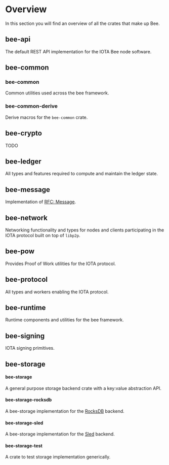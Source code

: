 # Overview

In this section you will find an overview of all the crates that make up Bee.  


## bee-api

The default REST API implementation for the IOTA Bee node software.

## bee-common

### bee-common

Common utilities used across the bee framework.

### bee-common-derive

Derive macros for the `bee-common` crate.

## bee-crypto

TODO

## bee-ledger

All types and features required to compute and maintain the ledger state.

## bee-message

Implementation of [RFC: Message](https://github.com/GalRogozinski/protocol-rfcs/blob/message/text/0017-message/0017-message.md).

## bee-network

Networking functionality and types for nodes and clients participating in the IOTA protocol built on top of `libp2p`.

## bee-pow

Provides Proof of Work utilities for the IOTA protocol.

## bee-protocol

All types and workers enabling the IOTA protocol.

## bee-runtime

Runtime components and utilities for the bee framework.

## bee-signing

IOTA signing primitives.

## bee-storage

#### bee-storage

A general purpose storage backend crate with a key:value abstraction API.

#### bee-storage-rocksdb

A bee-storage implementation for the [RocksDB](https://rocksdb.org/) backend.

#### bee-storage-sled

A bee-storage implementation for the [Sled](https://dbdb.io/db/sled) backend.


#### bee-storage-test

A crate to test storage implementation generically.



